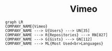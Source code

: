<h1 align="center">Vimeo</h1>

```mermaid
graph LR
COMPANY_NAME{Vimeo}
COMPANY_NAME ---> U{Users} ---> UN[35]
COMPANY_NAME ---> R{Repositories} ---> RN[827]
COMPANY_NAME ---> G{Gists} ---> GN[112]
COMPANY_NAME ---> ML{Most Used<br>Languages}
```
